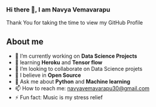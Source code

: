 ### Hi there 👋, I am Navya Vemavarapu
    
Thank You for taking the time to view my GitHub Profile

## About me
- 🔭 I’m currently working on **Data Science Projects**
- 🌱 learning **Heroku**  and **Tensor flow**
- 👯 I’m looking to collaborate on Data Science projets
- 🧡 I believe in **Open Source**
- 💬 Ask me about **Python** and **Machine learning**
- 📫 How to reach me: navyavemavarapu30@gmail.com
- ⚡ Fun fact: Music is my stress relief

